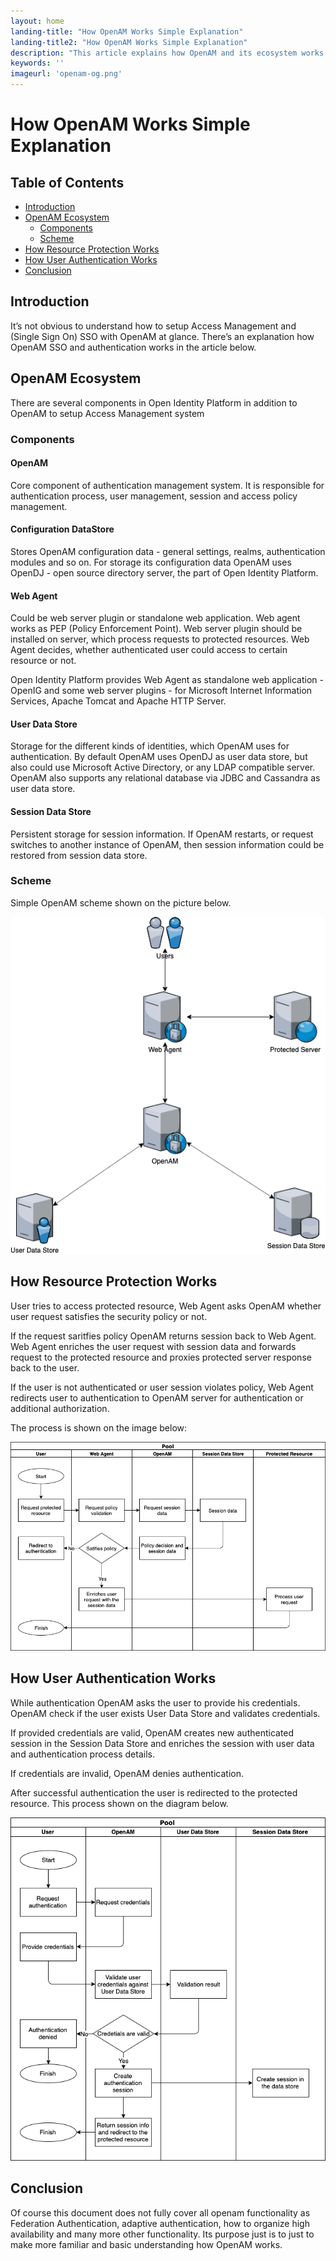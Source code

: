 ```yaml
---
layout: home
landing-title: "How OpenAM Works Simple Explanation"
landing-title2: "How OpenAM Works Simple Explanation"
description: "This article explains how OpenAM and its ecosystem works in a very simple way"
keywords: ''
imageurl: 'openam-og.png'
---
```


# How OpenAM Works Simple Explanation

## Table of Contents
- [Introduction](#introduction)
- [OpenAM Ecosystem](#openam-ecosystem)
  * [Components](#components)
  * [Scheme](#scheme)
- [How Resource Protection Works](#how-resource-protection-works)
- [How User Authentication Works](#how-user-authentication-works)
- [Conclusion](#conclusion)

## Introduction
It’s not obvious to understand how to setup Access Management and (Single Sign On) SSO with OpenAM at glance. There’s an explanation how OpenAM SSO and authentication works in the article below.

## OpenAM Ecosystem

There are several components in Open Identity Platform in addition to OpenAM to setup Access Management system
### Components
#### OpenAM
Core component of authentication management system. It is responsible for authentication process, user management, session and access policy management.

#### Configuration DataStore
Stores OpenAM configuration data - general settings, realms, authentication modules and so on. For storage its configuration data OpenAM uses OpenDJ - open source directory server, the part of Open Identity Platform.

#### Web Agent
Could be web server plugin or standalone web application. Web agent works as PEP (Policy Enforcement Point). Web server plugin should be installed on server, which process requests to protected resources. Web Agent decides, whether authenticated user could access to certain resource or not.

Open Identity Platform provides Web Agent as standalone web application - OpenIG and some web server plugins - for Microsoft Internet Information Services, Apache Tomcat and Apache HTTP Server.

#### User Data Store
Storage for the different kinds of identities, which OpenAM uses for authentication. By default OpenAM uses OpenDJ as user data store, but also could use Microsoft Active Directory, or any LDAP compatible server. OpenAM also supports any relational database via JDBC and Cassandra as user data store.

#### Session Data Store
Persistent storage for session information. If OpenAM restarts, or request switches to another instance of OpenAM, then session information could be restored from session data store.
### Scheme
Simple OpenAM scheme shown on the picture below.

![OpenAM Scheme](/assets/img/openam-simple/openam-scheme.png)

## How Resource Protection Works
User tries to access protected resource, Web Agent asks OpenAM whether user request satisfies the security policy or not.

If the request saritfies policy OpenAM returns session back to Web Agent. Web Agent enriches the user request with session data and forwards request to the protected resource and proxies protected server response back to the user.

If the user is not authenticated or user session violates policy, Web Agent redirects user to authentication to OpenAM server for authentication or additional authorization.

The process is shown on the image below:

![OpenAM Scheme](/assets/img/openam-simple/openam-protected-access.png)

## How User Authentication Works
While authentication OpenAM asks the user to provide his credentials. OpenAM check if the user exists User Data Store and validates credentials.

If provided credentials are valid, OpenAM creates new authenticated session in the Session Data Store and enriches the session with user data and authentication process details.

If credentials are invalid, OpenAM denies authentication.

After successful authentication the user is redirected to the protected resource.
This process shown on the diagram below.

![OpenAM Scheme](/assets/img/openam-simple/openam-authentication.png)

## Conclusion
Of course this document does not fully cover all openam functionality as Federation Authentication, adaptive authentication, how to organize high availability and many more other functionality. Its purpose just is to just to make more familiar and basic understanding how OpenAM works.
